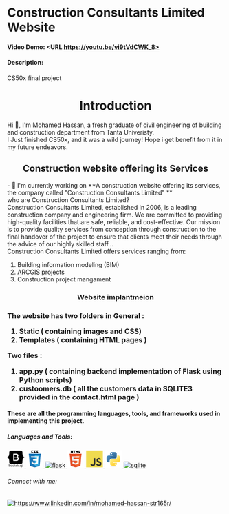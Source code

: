 # Construction Consultants Limited Website
#### Video Demo:  <URL https://youtu.be/vi9tVdCWK_8>
#### Description:
CS50x final project
<h1 align="center">Introduction</h1>

<section>
    <div>
    Hi 👋, I'm Mohamed Hassan, a fresh graduate of civil engineering of building and construction department from Tanta Univeristy.
    <div>
    <div>
      I Just finished CS50x, and it was a wild journey! Hope i get benefit from it in my future endeavors.
    </div>
</section>
<h2 align="center">Construction website offering its Services</h2>
    <div>
        - 🔭 I'm currently working on **A construction website offering its services, the company called "Construction Consultants Limited" **
    </div>
    <div bold>
     who are Construction Consultants Limited?
    <div>
    <div>
        Construction Consultants Limited, established in 2006, is a leading construction company and engineering firm. We are committed to providing high-quality facilities that are safe, reliable, and cost-effective. Our mission is to provide quality services from conception through construction to the final handover of the project to ensure that clients meet their needs through the advice of our highly skilled staff...
    </div>
    <div bold>
        Construction Consultants Limited offers services ranging from:
    </div>
    <div>
        <ol>
            <li>Building information modeling (BIM)</li>
            <li>ARCGIS projects</li>
            <li>Construction project mangament</li>
        </ol>
    <div>

<h3 align="center">Website implantmeion<h3>
    <div>
        The website has two folders in General :
         <ol>
            <li>Static ( containing images and CSS) </li>
            <li>Templates ( containing HTML pages ) </li>
        </ol>
    </div>
    <div>
        Two files :
        <ol>
            <li>app.py ( containing backend implementation of Flask using Python scripts) </li>
            <li>custoomers.db ( all the customers data in SQLITE3 provided in the contact.html page ) </li>
        </ol>
    </div>


<h4> These are all the programming languages, tools, and frameworks used in implementing this project.</h4>


<h5 align="left">Languages and Tools:</h5>
<p align="left"> <a href="https://getbootstrap.com" target="_blank" rel="noreferrer"> <img src="https://raw.githubusercontent.com/devicons/devicon/master/icons/bootstrap/bootstrap-plain-wordmark.svg" alt="bootstrap" width="40" height="40"/> </a> <a href="https://www.w3schools.com/css/" target="_blank" rel="noreferrer"> <img src="https://raw.githubusercontent.com/devicons/devicon/master/icons/css3/css3-original-wordmark.svg" alt="css3" width="40" height="40"/> </a> <a href="https://flask.palletsprojects.com/" target="_blank" rel="noreferrer"> <img src="https://www.vectorlogo.zone/logos/pocoo_flask/pocoo_flask-icon.svg" alt="flask" width="40" height="40"/> </a> <a href="https://www.w3.org/html/" target="_blank" rel="noreferrer"> <img src="https://raw.githubusercontent.com/devicons/devicon/master/icons/html5/html5-original-wordmark.svg" alt="html5" width="40" height="40"/> </a> <a href="https://developer.mozilla.org/en-US/docs/Web/JavaScript" target="_blank" rel="noreferrer"> <img src="https://raw.githubusercontent.com/devicons/devicon/master/icons/javascript/javascript-original.svg" alt="javascript" width="40" height="40"/> </a> <a href="https://www.python.org" target="_blank" rel="noreferrer"> <img src="https://raw.githubusercontent.com/devicons/devicon/master/icons/python/python-original.svg" alt="python" width="40" height="40"/> </a> <a href="https://www.sqlite.org/" target="_blank" rel="noreferrer"> <img src="https://www.vectorlogo.zone/logos/sqlite/sqlite-icon.svg" alt="sqlite" width="40" height="40"/> </a> </p>

<h6 align="left">Connect with me:</h6>
<p align="left">
<a href="https://linkedin.com/in/https://www.linkedin.com/in/mohamed-hassan-str165r/" target="blank"><img align="center" src="https://raw.githubusercontent.com/rahuldkjain/github-profile-readme-generator/master/src/images/icons/Social/linked-in-alt.svg" alt="https://www.linkedin.com/in/mohamed-hassan-str165r/" height="30" width="40" /></a>
</p>
